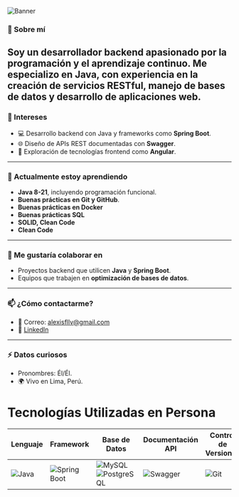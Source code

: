 ![Banner](https://i.ytimg.com/vi/EeDiWTasCsU/maxresdefault.jpg)
### 🌟 Sobre mí
Soy un desarrollador backend apasionado por la programación y el aprendizaje continuo. Me especializo en **Java**, con experiencia en la creación de servicios RESTful, manejo de bases de datos y desarrollo de aplicaciones web.  
---
### 🎯 Intereses
- 💻 Desarrollo backend con Java y frameworks como **Spring Boot**.
- 🌐 Diseño de APIs REST documentadas con **Swagger**.
- 🎨 Exploración de tecnologías frontend como **Angular**.
---
### 🚀 Actualmente estoy aprendiendo
- **Java 8-21**, incluyendo programación funcional.
- **Buenas prácticas en Git y GitHub**.
- **Buenas prácticas en Docker**
- **Buenas prácticas SQL**
- **SOLID, Clean Code**
- **Clean Code**
---
### 🤝 Me gustaría colaborar en
- Proyectos backend que utilicen **Java** y **Spring Boot**.
- Equipos que trabajen en **optimización de bases de datos**.
- ---
### 📫 ¿Cómo contactarme?
- 📧 Correo: alexisfllv@gmail.com
- 💼 [LinkedIn](https://linkedin.com/in/tu-perfil)
---
### ⚡ Datos curiosos
-  Pronombres: Él/Él.
- 🌍 Vivo en Lima, Perú.
# Tecnologías Utilizadas en Persona
| Lenguaje | Framework | Base de Datos | Documentación API | Control de Versiones 
|----------|-----------|---------------|-------------------|----------------------|
| ![Java](https://img.shields.io/badge/Java-ED8B00?style=for-the-badge&logo=java&logoColor=white) | ![Spring Boot](https://img.shields.io/badge/Spring%20Boot-6DB33F?style=for-the-badge&logo=spring&logoColor=white) | ![MySQL](https://img.shields.io/badge/MySQL-4479A1?style=for-the-badge&logo=mysql&logoColor=white) <br> ![PostgreSQL](https://img.shields.io/badge/PostgreSQL-316192?style=for-the-badge&logo=postgresql&logoColor=white) | ![Swagger](https://img.shields.io/badge/Swagger-85EA2D?style=for-the-badge&logo=swagger&logoColor=black) | ![Git](https://img.shields.io/badge/Git-F05032?style=for-the-badge&logo=git&logoColor=white) | 



<!---
Alexisfllv/Alexisfllv is a ✨ special ✨ repository because its `README.md` (this file) appears on your GitHub profile.
--->
